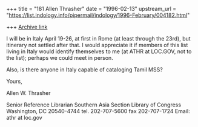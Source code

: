 +++
title = "181 Allen Thrasher"
date = "1996-02-13"
upstream_url = "https://list.indology.info/pipermail/indology/1996-February/004182.html"

+++
[Archive link](https://list.indology.info/pipermail/indology/1996-February/004182.html)

I will be in Italy April 19-26, at first in Rome (at least through the 
23rd), but itinerary not settled after that.  I would appreciate it if 
members of this list living in Italy would identify themselves to me (at 
ATHR at LOC.GOV, not to the list); perhaps we could meet in person.

Also, is there anyone in Italy capable of cataloging Tamil MSS?



Yours,


Allen W. Thrasher

Senior Reference Librarian
Southern Asia Section
Library of Congress
Washington, DC 20540-4744
tel. 202-707-5600
fax  202-707-1724
Email: athr at loc.gov






